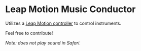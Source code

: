 # Leap Motion Music Conductor

Utilizes a [Leap Motion controller](https://www.leapmotion.com) to control instruments.

Feel free to contribute!

_Note: does not play sound in Safari._
